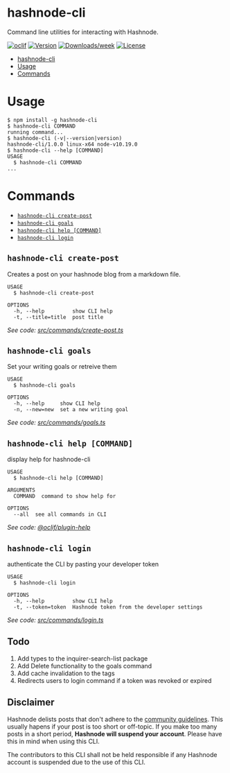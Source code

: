 # hashnode-cli

Command line utilities for interacting with Hashnode.

[![oclif](https://img.shields.io/badge/cli-oclif-brightgreen.svg)](https://oclif.io)
[![Version](https://img.shields.io/npm/v/hashnode-cli.svg)](https://npmjs.org/package/hashnode-cli)
[![Downloads/week](https://img.shields.io/npm/dw/hashnode-cli.svg)](https://npmjs.org/package/hashnode-cli)
[![License](https://img.shields.io/npm/l/hashnode-cli.svg)](https://github.com/vicradon/hashnode-cli/blob/master/package.json)

<!-- toc -->
* [hashnode-cli](#hashnode-cli)
* [Usage](#usage)
* [Commands](#commands)
<!-- tocstop -->

# Usage

<!-- usage -->
```sh-session
$ npm install -g hashnode-cli
$ hashnode-cli COMMAND
running command...
$ hashnode-cli (-v|--version|version)
hashnode-cli/1.0.0 linux-x64 node-v10.19.0
$ hashnode-cli --help [COMMAND]
USAGE
  $ hashnode-cli COMMAND
...
```
<!-- usagestop -->

# Commands

<!-- commands -->
* [`hashnode-cli create-post`](#hashnode-cli-create-post)
* [`hashnode-cli goals`](#hashnode-cli-goals)
* [`hashnode-cli help [COMMAND]`](#hashnode-cli-help-command)
* [`hashnode-cli login`](#hashnode-cli-login)

## `hashnode-cli create-post`

Creates a post on your hashnode blog from a markdown file.

```
USAGE
  $ hashnode-cli create-post

OPTIONS
  -h, --help         show CLI help
  -t, --title=title  post title
```

_See code: [src/commands/create-post.ts](https://github.com/vicradon/hashnode-cli/blob/v1.0.0/src/commands/create-post.ts)_

## `hashnode-cli goals`

Set your writing goals or retreive them

```
USAGE
  $ hashnode-cli goals

OPTIONS
  -h, --help     show CLI help
  -n, --new=new  set a new writing goal
```

_See code: [src/commands/goals.ts](https://github.com/vicradon/hashnode-cli/blob/v1.0.0/src/commands/goals.ts)_

## `hashnode-cli help [COMMAND]`

display help for hashnode-cli

```
USAGE
  $ hashnode-cli help [COMMAND]

ARGUMENTS
  COMMAND  command to show help for

OPTIONS
  --all  see all commands in CLI
```

_See code: [@oclif/plugin-help](https://github.com/oclif/plugin-help/blob/v3.2.1/src/commands/help.ts)_

## `hashnode-cli login`

authenticate the CLI by pasting your developer token

```
USAGE
  $ hashnode-cli login

OPTIONS
  -h, --help         show CLI help
  -t, --token=token  Hashnode token from the developer settings
```

_See code: [src/commands/login.ts](https://github.com/vicradon/hashnode-cli/blob/v1.0.0/src/commands/login.ts)_
<!-- commandsstop -->

## Todo

1. Add types to the inquirer-search-list package
2. Add Delete functionality to the goals command
3. Add cache invalidation to the tags
4. Redirects users to login command if a token was revoked or expired

## Disclaimer

Hashnode delists posts that don't adhere to the [community guidelines](https://hashnode.com/code-of-conduct). This usually hapens if your post is too short or off-topic.
If you make too many posts in a short period, **Hashnode will suspend your account**. Please have this in mind when using this CLI.

The contributors to this CLI shall not be held responsible if any Hashnode account is suspended due to the use of this CLI.
